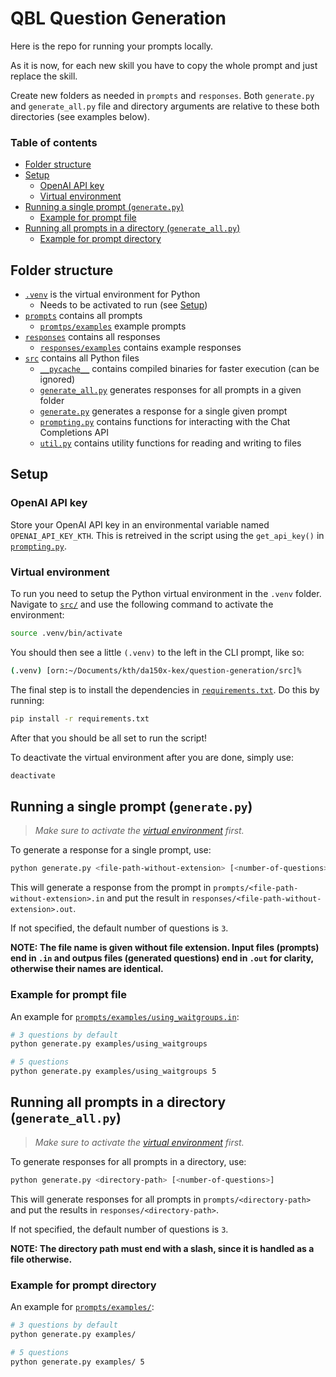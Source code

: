 # QBL Question Generation

Here is the repo for running your prompts locally.

As it is now, for each new skill you have to copy the whole prompt and just replace the skill.

Create new folders as needed in `prompts` and `responses`. Both `generate.py` and `generate_all.py` file and directory arguments are relative to these both directories (see examples below).

### Table of contents

- [Folder structure](#folder-structure)
- [Setup](#setup)
    - [OpenAI API key](#openai-api-key)
    - [Virtual environment](#virtual-environment)
- [Running a single prompt (`generate.py`)](#running-a-single-prompt-generatepy)
    - [Example for prompt file](#example-for-prompt-file)
- [Running all prompts in a directory (`generate_all.py`)](#running-all-prompts-in-a-directory-generate_allpy)
    - [Example for prompt directory](#example-for-prompt-directory)

## Folder structure

- [`.venv`](./.venv/) is the virtual environment for Python
    - Needs to be activated to run (see [Setup](#setup))
- [`prompts`](./prompts/) contains all prompts
    - [`promtps/examples`](./prompts/examples/) example prompts
- [`responses`](./responses/) contains all responses
    - [`responses/examples`](./responses/examples/) contains example responses
- [`src`](./src/) contains all Python files
    - [`__pycache__`](./src/generate_all.py) contains compiled binaries for faster execution (can be ignored)
    - [`generate_all.py`](./src/generate_all.py) generates responses for all prompts in a given folder
    - [`generate.py`](./src/generate.py) generates a response for a single given prompt
    - [`prompting.py`](./src/prompting.py) contains functions for interacting with the Chat Completions API
    - [`util.py`](./src/util.py) contains utility functions for reading and writing to files

## Setup

### OpenAI API key

Store your OpenAI API key in an environmental variable named `OPENAI_API_KEY_KTH`. This is retreived in the script using the `get_api_key()` in [`prompting.py`](./src/prompting.py).

### Virtual environment

To run you need to setup the Python virtual environment in the `.venv` folder. Navigate to [`src/`](./src/) and use the following command to activate the environment:

```bash
source .venv/bin/activate
```

You should then see a little `(.venv)` to the left in the CLI prompt, like so:

```bash
(.venv) [orn:~/Documents/kth/da150x-kex/question-generation/src]%
```

The final step is to install the dependencies in [`requirements.txt`](requirements.txt). Do this by running:

```bash
pip install -r requirements.txt
```

After that you should be all set to run the script!

To deactivate the virtual environment after you are done, simply use:

```bash
deactivate
```



## Running a single prompt (`generate.py`)

> *Make sure to activate the [virtual environment](#virtual-environment) first.*

To generate a response for a single prompt, use:

```bash
python generate.py <file-path-without-extension> [<number-of-questions>]
```

This will generate a response from the prompt in `prompts/<file-path-without-extension>.in` and put the result in `responses/<file-path-without-extension>.out`.

If not specified, the default number of questions is `3`.

**NOTE: The file name is given without file extension. Input files (prompts) end in `.in` and outpus files (generated questions) end in `.out` for clarity, otherwise their names are identical.**

### Example for prompt file

An example for [`prompts/examples/using_waitgroups.in`](./prompts/examples/using_waitgroups.in):

```bash
# 3 questions by default
python generate.py examples/using_waitgroups

# 5 questions
python generate.py examples/using_waitgroups 5
```



## Running all prompts in a directory (`generate_all.py`)

> *Make sure to activate the [virtual environment](#virtual-environment) first.*

To generate responses for all prompts in a directory, use:

```bash
python generate.py <directory-path> [<number-of-questions>]
```

This will generate responses for all prompts in `prompts/<directory-path>` and put the results in `responses/<directory-path>`.

If not specified, the default number of questions is `3`.

**NOTE: The directory path must end with a slash, since it is handled as a file otherwise.**

### Example for prompt directory

An example for [`prompts/examples/`](./prompts/examples/using_waitgroups.in):

```bash
# 3 questions by default
python generate.py examples/

# 5 questions
python generate.py examples/ 5
```
